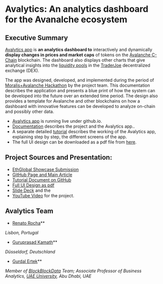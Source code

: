 <!--- # Moralis_Avax_Hackathon --->
# Avalytics: An analytics dashboard for the Avanalche ecosystem

<hline>
</hline>

## Executive Summary
  
[Avalytics app](https://renatomrocha.github.io/Moralis_Avax_Hackathon/) is **an analytics dashboard to** interactively and dynamically **display changes in prices and market caps** of tokens on the [Avalanche C-Chain](https://uniswap.org) blockchain. The dashboard also displays other charts that give analytical insights into the [liquidity pools](https://traderjoexyz.com/pool) in the [TraderJoe](https://traderjoexyz.com) decentralized exchange (DEX). 

The app was designed, developed, and implemented during the period of [Moralis+Avalanche Hackathon](https://moralis.io/avalanche-hackathon/) by the project team. This documentation describes the application and presents a blue print of how the system can be developed into the future over an extended time period. The design also provides a template for Avalanche and other blockchains on how a dashboard with innovative features can be developed to analyze on-chain and possibly other data.

- [Avalytics app](https://renatomrocha.github.io/Moralis_Avax_Hackathon/) is running live under github.io.
- [Documentation](./doc/Documentation.md) describes the project and the Avalytics app..
- A separate detailed [tutorial](./doc/Tutorial.md) describes the working of the Avalytics app, explaining step by step, the different screens of the app.
- The full UI design can be downloaded as a pdf file from [here](./doc/pdf/Avalytics_Design.pdf).

## Project Sources and Presentation:
- [EthGlobal Showcase Submission](https://showcase.ethglobal.co/unicode/swapgasfees) 
- [GitHub Page and Main Article](https://github.com/gurdalertek/swapgasfees)
- [Tutorial Document on GitHub](https://github.com/gurdalertek/swapgasfees/blob/main/Tutorial.md)
- [Full UI Design as pdf](https://github.com/gurdalertek/swapgasfees/blob/main/figures/SwapGasFees_Design.pdf)
- [Slide Deck](https://app.decktopus.com/share/eSNbstz3e/s/1) and the 
- [YouTube Video](https://youtu.be/uRBvmlFBMdY) for the project.

## Avalytics Team

- [Renato Rocha](https://github.com/renatomrocha/)**

_Lisbon, Portugal_

- [Guruprasad Kamath](https://github.com/gurukamath)**

_Düsseldorf, Deutschland_

- [Gurdal Ertek](https://ertekprojects.com)**

_Member of [BlockBlockData](https://blockblockdata.com) Team; Associate Professor of Business Analytics, [UAE University](https://cbe.uaeu.ac.ae/en/departments/analytics/), Abu Dhabi, UAE_


